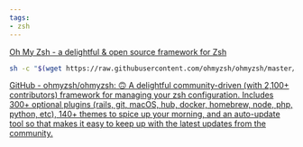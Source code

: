 ```yaml
---
tags:
- zsh
---
```



[Oh My Zsh - a delightful & open source framework for Zsh](https://ohmyz.sh/#install)

```bash
sh -c "$(wget https://raw.githubusercontent.com/ohmyzsh/ohmyzsh/master/tools/install.sh -O -)"
```

[GitHub - ohmyzsh/ohmyzsh: 🙃 A delightful community-driven (with 2,100+ contributors) framework for managing your zsh configuration. Includes 300+ optional plugins (rails, git, macOS, hub, docker, homebrew, node, php, python, etc), 140+ themes to spice up your morning, and an auto-update tool so that makes it easy to keep up with the latest updates from the community.](https://github.com/ohmyzsh/ohmyzsh)